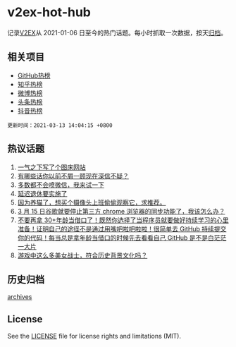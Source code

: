 # v2ex-hot-hub

 记录[V2EX](https://www.v2ex.com/)从 2021-01-06 日至今的热门话题。每小时抓取一次数据，按天[归档](archives)。
 
 ## 相关项目

- [GitHub热榜](https://github.com/lonnyzhang423/github-hot-hub)
- [知乎热榜](https://github.com/lonnyzhang423/zhihu-hot-hub)
- [微博热榜](https://github.com/lonnyzhang423/weibo-hot-hub)
- [头条热榜](https://github.com/lonnyzhang423/toutiao-hot-hub)
- [抖音热榜](https://github.com/lonnyzhang423/douyin-hot-hub)


 `更新时间：2021-03-13 14:04:15 +0800`

## 热议话题

1. [一气之下写了个图床网站](https://www.v2ex.com/t/761076)
1. [有哪些话你以前不屑一顾现在深信不疑？](https://www.v2ex.com/t/761231)
1. [多数都不会喷微信，我来试一下](https://www.v2ex.com/t/761262)
1. [延迟退休要实施了](https://www.v2ex.com/t/761254)
1. [因为养猫了，想买个摄像头上班偷偷观察它，求推荐。](https://www.v2ex.com/t/761100)
1. [3 月 15 日谷歌就要停止第三方 chrome 浏览器的同步功能了，我该怎么办？](https://www.v2ex.com/t/761099)
1. [不要再拿 30+年龄当借口了！既然你选择了当程序员就要做好持续学习的心里准备！证明自己的途径不是通过用嘴吧啦吧啦啦！很简单去 GitHub 持续提交你的代码！每当总是拿年龄当借口的时候先去看看自己 GitHub 是不是白茫茫一大片](https://www.v2ex.com/t/761149)
1. [游戏中这么多美女战士，符合历史背景文化吗？](https://www.v2ex.com/t/761219)

## 历史归档

[archives](archives)

## License

See the [LICENSE](LICENSE) file for license rights and limitations (MIT).

